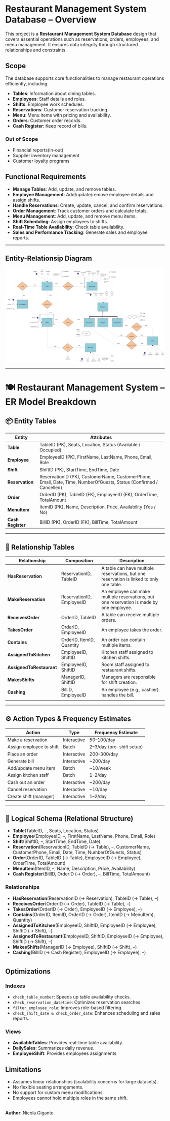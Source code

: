 # Restaurant Management System Database – Overview

This project is a **Restaurant Management System Database** design that covers essential operations such as reservations, orders, employees, and menu management. It ensures data integrity through structured relationships and constraints.

## Scope

The database supports core functionalities to manage restaurant operations efficiently, including:

- **Tables**: Information about dining tables.
- **Employees**: Staff details and roles.
- **Shifts**: Employee work schedules.
- **Reservations**: Customer reservation tracking.
- **Menu**: Menu items with pricing and availability.
- **Orders**: Customer order records.
- **Cash Register**: Keep record of bills.

### Out of Scope

- Financial reports(in-out)
- Supplier inventory management
- Customer loyalty programs

## Functional Requirements

- **Manage Tables**: Add, update, and remove tables.
- **Employee Management**: Add/update/remove employee details and assign shifts.
- **Handle Reservations**: Create, update, cancel, and confirm reservations.
- **Order Management**: Track customer orders and calculate totals.
- **Menu Management**: Add, update, and remove menu items.
- **Shift Scheduling**: Assign employees to shifts.
- **Real-Time Table Availability**: Check table availability.
- **Sales and Performance Tracking**: Generate sales and employee reports.

---



## Entity-Relationsip Diagram


![Entity-Relationsip Diagram](ER_RMDB.jpeg)

---
# 🍽️ Restaurant Management System – ER Model Breakdown

## 📦 Entity Tables

| Entity       | Attributes                                                                 |
|--------------|----------------------------------------------------------------------------|
| **Table**        | TableID (PK), Seats, Location, Status (Available / Occupied)               |
| **Employee**     | EmployeeID (PK), FirstName, LastName, Phone, Email, Role                  |
| **Shift**        | ShiftID (PK), StartTime, EndTime, Date                                    |
| **Reservation**  | ReservationID (PK), CustomerName, CustomerPhone, Email, Date, Time, NumberOfGuests, Status (Confirmed / Cancelled) |
| **Order**        | OrderID (PK), TableID (FK), EmployeeID (FK), OrderTime, TotalAmount       |
| **MenuItem**     | ItemID (PK), Name, Description, Price, Availability (Yes / No)            |
| **Cash Register**         | BillID (PK), OrderID (FK), BillTime, TotalAmount                 |

---

## 🔗 Relationship Tables

| Relationship            | Composition                 | Description                                                                 |
|-------------------------|-----------------------------|-----------------------------------------------------------------------------|
| **HasReservation**      | ReservationID, TableID      | A table can have multiple reservations, but one reservation is linked to only one table. |
| **MakeReservation**     | ReservationID, EmployeeID   | An employee can make multiple reservations, but one reservation is made by one employee. |
| **ReceivesOrder**       | OrderID, TableID            | A table can receive multiple orders.                                        |
| **TakesOrder**          | OrderID, EmployeeID         | An employee takes the order.                                                |
| **Contains**            | OrderID, ItemID, Quantity   | An order can contain multiple items.                                        |
| **AssignedToKitchen**   | EmployeeID, ShiftID         | Kitchen staff assigned to kitchen shifts.                                   |
| **AssignedToRestaurant**| EmployeeID, ShiftID         | Room staff assigned to restaurant shifts.                                   |
| **MakesShifts**         | ManagerID, ShiftID          | Managers are responsible for shift creation.                                |
| **Cashing**             | BillID, EmployeeID          | An employee (e.g., cashier) handles the bill.                               |
                        |

---

## ⚙️ Action Types & Frequency Estimates

| Action                     | Type        | Frequency Estimate       |
|----------------------------|-------------|---------------------------|
| Make a reservation         | Interactive | 50–100/day                |
| Assign employee to shift   | Batch       | 2–3/day (pre-shift setup) |
| Place an order             | Interactive | 200–300/day               |
| Generate bill              | Interactive | ~200/day                  |
| Add/update menu item       | Batch       | ~10/week                  |
| Assign kitchen staff       | Batch       | 1–2/day                   |
| Cash out an order          | Interactive | ~200/day                  |
| Cancel reservation         | Interactive | ~10/day                   |
| Create shift (manager)     | Interactive | 1–2/day                   |

---

## 🧱 Logical Schema (Relational Structure)

- **Table**(TableID, –, Seats, Location, Status)
- **Employee**(EmployeeID, –, FirstName, LastName, Phone, Email, Role)
- **Shift**(ShiftID, –, StartTime, EndTime, Date)
- **Reservation**(ReservationID, TableID (→ Table), –, CustomerName, CustomerPhone, Email, Date, Time, NumberOfGuests, Status)
- **Order**(OrderID, TableID (→ Table), EmployeeID (→ Employee), OrderTime, TotalAmount)
- **MenuItem**(ItemID, –, Name, Description, Price, Availability)
- **Cash Register**(BillID, OrderID (→ Order), –, BillTime, TotalAmount)

### Relationships

- **HasReservation**(ReservationID (→ Reservation), TableID (→ Table), –)
- **ReceivesOrder**(OrderID (→ Order), TableID (→ Table), –)
- **TakesOrder**(OrderID (→ Order), EmployeeID (→ Employee), –)
- **Contains**(OrderID, ItemID, OrderID (→ Order), ItemID (→ MenuItem), Quantity)
- **AssignedToKitchen**(EmployeeID, ShiftID, EmployeeID (→ Employee), ShiftID (→ Shift), –)
- **AssignedToRestaurant**(EmployeeID, ShiftID, EmployeeID (→ Employee), ShiftID (→ Shift), –)
- **MakesShifts**(ManagerID (→ Employee), ShiftID (→ Shift), –)
- **Cashing**(BillID (→ Cash Register), EmployeeID (→ Employee), –)



#
## Optimizations

### Indexes

- `check_table_number`: Speeds up table availability checks.
- `check_reservation_datetime`: Optimizes reservation searches.
- `filter_employee_role`: Improves role-based filtering.
- `check_shift_date & check_order_date`: Enhances scheduling and sales reports.

### Views

- **AvailableTables**: Provides real-time table availability.
- **DailySales**: Summarizes daily revenue.
- **EmployeeShift**: Provides employees assignments

## Limitations

- Assumes linear relationships (scalability concerns for large datasets).
- No flexible seating arrangements.
- No support for custom menu modifications.
- Employees cannot hold multiple roles in the same shift.

##

**Author**: Nicola Gigante
